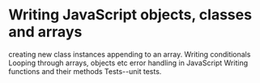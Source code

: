 # Writing JavaScript objects, classes and arrays

creating new class instances
appending to an array.
Writing conditionals
Looping through arrays, objects etc
error handling in JavaScript
Writing functions and their methods
Tests--unit tests.